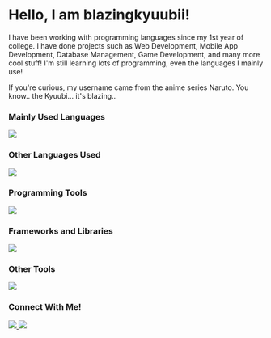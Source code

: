 <h1>Hello, I am blazingkyuubii!</h1>

<p>I have been working with programming languages since my 1st year of college. I have done projects such as Web Development, Mobile App Development, Database Management, Game Development, and many more cool stuff! I'm still learning lots of programming, even the languages I mainly use!</p>
<p>If you're curious, my username came from the anime series Naruto. You know.. the Kyuubi... it's blazing..</p>
<h3>Mainly Used Languages</h3>
<img src="https://skillicons.dev/icons?i=html,css,js,php" />
<h3>Other Languages Used</h3>
<img src="https://skillicons.dev/icons?i=cpp,cs,mysql,laravel,java,ts,r"/>
<h3>Programming Tools</h3>
<img src="https://skillicons.dev/icons?i=androidstudio,docker,git,netlify,postman,unity,vscode"/>
<h3>Frameworks and Libraries</h3>
<img src="https://skillicons.dev/icons?i=bootstrap,react"/>
<h3>Other Tools</h3>
<img src="https://skillicons.dev/icons?i=ps,figma"/>
<h3>Connect With Me!</h3>
  <a href="https://www.discordapp.com/users/590907985618796574">
    <img src="https://skillicons.dev/icons?i=discord" />
  </a>
  <a href="https://www.linkedin.com/in/drezza-anacito-2882aa258/">
    <img src="https://skillicons.dev/icons?i=linkedin" />
  </a>

